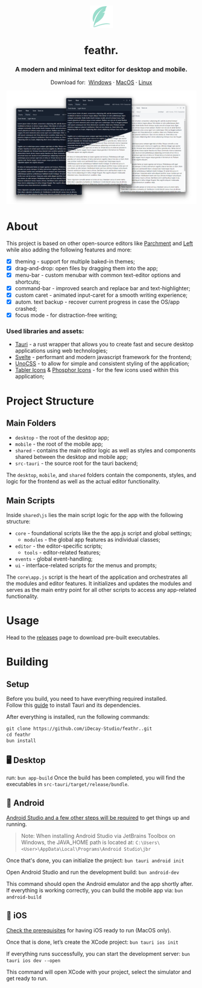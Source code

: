 <div id="top"></div>

<!-- PROJECT LOGO -->
<br />
<div align="center">
  <a href="https://github.com/iDecay-Studio/feathr.">
    <img src="/app-icon.png" alt="Logo" width="60" height="60">
  </a>

  <h1 align="center">feathr.</h1>

  <h3 align="center">A modern and minimal text editor for desktop and mobile.</h2>

  <p align="center">
    Download for:&nbsp;
    <a href="https://github.com/iDecay-Studio/feathr./releases">Windows</a>
    ·
    <a href="https://github.com/iDecay-Studio/feathr./releases">MacOS</a>
    ·
    <a href="https://github.com/iDecay-Studio/feathr./releases">Linux</a>
  </p>
</div>

![feathr. Text Editor](/app-preview.webp)


# About

This project is based on other open-source editors like [Parchment](https://github.com/tywil04/parchment) and [Left](https://github.com/hundredrabbits/Left) while also adding the following features and more:
- [x] theming - support for multiple baked-in themes;
- [x] drag-and-drop: open files by dragging them into the app;
- [x] menu-bar - custom menubar with common text-editor options and shortcuts;
- [x] command-bar - improved search and replace bar and text-highlighter;
- [x] custom caret - animated input-caret for a smooth writing experience;
- [X] autom. text backup - recover current progress in case the OS/app crashed;
- [X] focus mode - for distraction-free writing;

### Used libraries and assets:

- [Tauri](https://tauri.app/) - a rust wrapper that allows you to create fast and secure desktop applications using web technologies;
- [Svelte](https://svelte.dev/) - performant and modern javascript framework for the frontend;
- [UnoCSS](https://unocss.dev/) - to allow for simple and consistent styling of the application;
- [Tabler Icons](https://tablericons.com/) & [Phosphor Icons](https://phosphoricons.com/) - for the few icons used within this application;


# Project Structure

## Main Folders

- ```desktop``` - the root of the desktop app;
- ```mobile``` - the root of the mobile app;
- ```shared``` - contains the main editor logic as well as styles and components shared between the desktop and mobile app;
- ```src-tauri``` - the source root for the tauri backend;

The ```desktop```, ```mobile```, and ```shared``` folders contain the components, styles, and logic for the frontend as well as the actual editor functionality.

## Main Scripts

Inside ```shared\js``` lies the main script logic for the app with the following structure:
- ```core``` - foundational scripts like the the app.js script and global settings;
  - ```modules``` - the global app features as individual classes;
- ```editor``` - the editor-specific scripts;
    - ```tools``` - editor-related features;
- ```events``` - global event-handling;
- ```ui``` - interface-related scripts for the menus and prompts;

The ```core\app.js``` script is the heart of the application and orchestrates all the modules and editor features.
It initializes and updates the modules and serves as the main entry point for all other scripts to access any app-related functionality.


# Usage
Head to the [releases](https://github.com/iDecay-Studio/feathr./releases) page to download pre-built executables.


# Building

## Setup

Before you build, you need to have everything required installed.\
Follow this [guide](https://tauri.app/v1/guides/getting-started/prerequisites#installing) to install Tauri and its dependencies. 

After everything is installed, run the following commands:
```
git clone https://github.com/iDecay-Studio/feathr..git
cd feathr
bun install
```

## 🖥️ Desktop

run: ```bun app-build```
Once the build has been completed, you will find the executables in ```src-tauri/target/release/bundle```.


## 🤖 Android

[Android Studio and a few other steps will be required](https://v2.tauri.app/guides/prerequisites/#android) to get things up and running.
> Note: When installing Android Studio via JetBrains Toolbox on Windows, the JAVA_HOME path is located at: ```C:\Users\<User>\AppData\Local\Programs\Android Studio\jbr```

Once that's done, you can initialize the project:
```bun tauri android init```

Open Android Studio and run the development build:
```bun android-dev```

This command should open the Android emulator and the app shortly after.
If everything is working correctly, you can build the mobile app via: ```bun android-build```


## 🍎 iOS

[Check the prerequisites](https://v2.tauri.app/guides/prerequisites/#ios) for having iOS ready to run (MacOS only).

Once that is done, let’s create the XCode project:
```bun tauri ios init```

If everything runs successfully, you can start the development server:
```bun tauri ios dev --open```

This command will open XCode with your project, select the simulator and get ready to run.